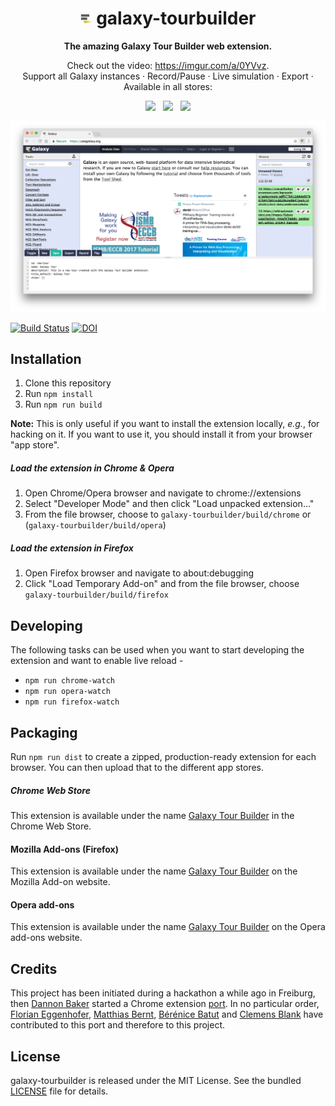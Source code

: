<div align="center">
  <h1>
    <img src="./src/icons/icon-19.png" alt="Galaxy Logo">
    galaxy-tourbuilder
  </h1>

  <p>
    <strong>The amazing Galaxy Tour Builder web extension.</strong>
  </p>
  <p>
    Check out the video: <a href="https://imgur.com/a/0YVvz">https://imgur.com/a/0YVvz</a>.</strong>
    <br>
    Support all Galaxy instances · Record/Pause · Live simulation · Export · Available in all stores:
  </p>
  <p>
    <a href="https://chrome.google.com/webstore/detail/galaxy-tour-builder/mdfbapknmcpnbmggahhaegehbbbmhmgg"><img src="https://img.shields.io/chrome-web-store/v/mdfbapknmcpnbmggahhaegehbbbmhmgg.svg"></a>
    &nbsp;
    <a href="https://addons.mozilla.org/en-US/firefox/addon/galaxy-tour-builder/"><img src="https://img.shields.io/amo/v/galaxy-tour-builder.svg"></a>
    &nbsp;
    <a href="https://addons.opera.com/en/extensions/details/galaxy-tour-builder/"><img src="https://img.shields.io/badge/opera%20add--ons-1.3.0-blue.svg"></a>
  </p>
  <p>
    <img src="res/screenshot.png">
  <p>
</div>

[![Build Status](https://travis-ci.org/TailorDev/galaxy-tourbuilder.svg?branch=master)](https://travis-ci.org/TailorDev/galaxy-tourbuilder) [![DOI](https://zenodo.org/badge/DOI/10.5281/zenodo.830481.svg)](https://doi.org/10.5281/zenodo.830481)

## Installation

1. Clone this repository
2. Run `npm install`
3. Run `npm run build`

**Note:** This is only useful if you want to install the extension locally,
_e.g._, for hacking on it. If you want to use it, you should install it
from your browser "app store".

##### Load the extension in Chrome & Opera

1. Open Chrome/Opera browser and navigate to chrome://extensions
2. Select "Developer Mode" and then click "Load unpacked extension..."
3. From the file browser, choose to `galaxy-tourbuilder/build/chrome` or
   (`galaxy-tourbuilder/build/opera`)

##### Load the extension in Firefox

1. Open Firefox browser and navigate to about:debugging
2. Click "Load Temporary Add-on" and from the file browser, choose
   `galaxy-tourbuilder/build/firefox`

## Developing

The following tasks can be used when you want to start developing the extension
and want to enable live reload -

- `npm run chrome-watch`
- `npm run opera-watch`
- `npm run firefox-watch`

## Packaging

Run `npm run dist` to create a zipped, production-ready extension for each
browser. You can then upload that to the different app stores.

##### Chrome Web Store

This extension is available under the name [Galaxy Tour
Builder](https://chrome.google.com/webstore/detail/galaxy-tour-builder/mdfbapknmcpnbmggahhaegehbbbmhmgg)
in the Chrome Web Store.

#### Mozilla Add-ons (Firefox)

This extension is available under the name [Galaxy Tour
Builder](https://addons.mozilla.org/en-US/firefox/addon/galaxy-tour-builder/) on
the Mozilla Add-on website.

#### Opera add-ons

This extension is available under the name [Galaxy Tour
Builder](https://addons.opera.com/en/extensions/details/galaxy-tour-builder/) on
the Opera add-ons website.

## Credits

This project has been initiated during a hackathon a while ago in Freiburg, then
[Dannon Baker](https://github.com/dannon) started a Chrome extension
[port](https://github.com/dannon/tourbuilder). In no particular order, [Florian
Eggenhofer](https://github.com/eggzilla), [Matthias
Bernt](https://github.com/bernt-matthias), [Bérénice
Batut](https://github.com/bebatut) and [Clemens
Blank](https://github.com/blankclemens) have contributed to this port and
therefore to this project.

## License

galaxy-tourbuilder is released under the MIT License. See the bundled
[LICENSE](LICENSE) file for details.
